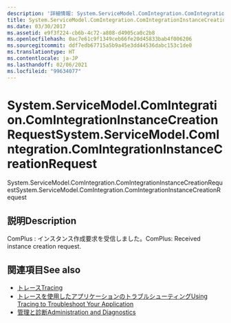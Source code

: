 ```yaml
---
description: '詳細情報: System.ServiceModel.ComIntegration.ComIntegrationInstanceCreationRequest'
title: System.ServiceModel.ComIntegration.ComIntegrationInstanceCreationRequest
ms.date: 03/30/2017
ms.assetid: e9f3f224-cb6b-4c72-a808-d4905ca0c2b8
ms.openlocfilehash: 0ac7e61c9f1349ceb66fe20d45833bab4f006206
ms.sourcegitcommit: ddf7edb67715a5b9a45e3dd44536dabc153c1de0
ms.translationtype: HT
ms.contentlocale: ja-JP
ms.lasthandoff: 02/06/2021
ms.locfileid: "99634077"
---
```

# <a name="systemservicemodelcomintegrationcomintegrationinstancecreationrequest"></a><span data-ttu-id="a80f9-103">System.ServiceModel.ComIntegration.ComIntegrationInstanceCreationRequest</span><span class="sxs-lookup"><span data-stu-id="a80f9-103">System.ServiceModel.ComIntegration.ComIntegrationInstanceCreationRequest</span></span>

<span data-ttu-id="a80f9-104">System.ServiceModel.ComIntegration.ComIntegrationInstanceCreationRequest</span><span class="sxs-lookup"><span data-stu-id="a80f9-104">System.ServiceModel.ComIntegration.ComIntegrationInstanceCreationRequest</span></span>  
  
## <a name="description"></a><span data-ttu-id="a80f9-105">説明</span><span class="sxs-lookup"><span data-stu-id="a80f9-105">Description</span></span>  

 <span data-ttu-id="a80f9-106">ComPlus : インスタンス作成要求を受信しました。</span><span class="sxs-lookup"><span data-stu-id="a80f9-106">ComPlus: Received instance creation request.</span></span>  
  
## <a name="see-also"></a><span data-ttu-id="a80f9-107">関連項目</span><span class="sxs-lookup"><span data-stu-id="a80f9-107">See also</span></span>

- [<span data-ttu-id="a80f9-108">トレース</span><span class="sxs-lookup"><span data-stu-id="a80f9-108">Tracing</span></span>](index.md)
- [<span data-ttu-id="a80f9-109">トレースを使用したアプリケーションのトラブルシューティング</span><span class="sxs-lookup"><span data-stu-id="a80f9-109">Using Tracing to Troubleshoot Your Application</span></span>](using-tracing-to-troubleshoot-your-application.md)
- [<span data-ttu-id="a80f9-110">管理と診断</span><span class="sxs-lookup"><span data-stu-id="a80f9-110">Administration and Diagnostics</span></span>](../index.md)
